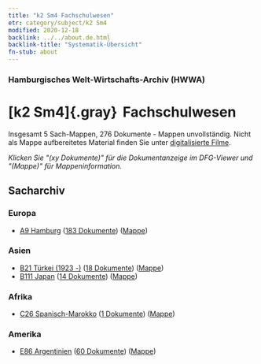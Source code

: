 ```yaml
---
title: "k2 Sm4 Fachschulwesen"
etr: category/subject/k2 Sm4
modified: 2020-12-18
backlink: ../../about.de.html
backlink-title: "Systematik-Übersicht"
fn-stub: about
---
```


### Hamburgisches Welt-Wirtschafts-Archiv (HWWA)
# [k2 Sm4]{.gray}&#8201; Fachschulwesen&#160; 




Insgesamt 5 Sach-Mappen, 276 Dokumente - Mappen unvollständig.
Nicht als Mappe aufbereitetes Material finden Sie unter [digitalisierte Filme](/film/h1_sh).

_Klicken Sie "(xy Dokumente)" für die Dokumentanzeige im DFG-Viewer und "(Mappe)" für Mappeninformation._

## Sacharchiv




### Europa

- [A9 Hamburg](../../../geo/about.de.html#A9) (<a href="https://dfg-viewer.de/show/?tx_dlf[id]=https://pm20.zbw.eu/mets/sh/1409xx/140905/1447xx/144743/public.mets.de.xml" target="_blank">183 Dokumente</a>) ([Mappe](http://purl.org/pressemappe20/folder/sh/140905,144743))

### Asien

- [B21 Türkei (1923 -)](../../../geo/about.de.html#B21) (<a href="https://dfg-viewer.de/show/?tx_dlf[id]=https://pm20.zbw.eu/mets/sh/1411xx/141111/1447xx/144743/public.mets.de.xml" target="_blank">18 Dokumente</a>) ([Mappe](http://purl.org/pressemappe20/folder/sh/141111,144743))
- [B111 Japan](../../../geo/about.de.html#B111) (<a href="https://dfg-viewer.de/show/?tx_dlf[id]=https://pm20.zbw.eu/mets/sh/1412xx/141272/1447xx/144743/public.mets.de.xml" target="_blank">14 Dokumente</a>) ([Mappe](http://purl.org/pressemappe20/folder/sh/141272,144743))

### Afrika

- [C26 Spanisch-Marokko](../../../geo/about.de.html#C26) (<a href="https://dfg-viewer.de/show/?tx_dlf[id]=https://pm20.zbw.eu/mets/sh/1413xx/141359/1447xx/144743/public.mets.de.xml" target="_blank">1 Dokumente</a>) ([Mappe](http://purl.org/pressemappe20/folder/sh/141359,144743))

### Amerika

- [E86 Argentinien](../../../geo/about.de.html#E86) (<a href="https://dfg-viewer.de/show/?tx_dlf[id]=https://pm20.zbw.eu/mets/sh/1416xx/141692/1447xx/144743/public.mets.de.xml" target="_blank">60 Dokumente</a>) ([Mappe](http://purl.org/pressemappe20/folder/sh/141692,144743))


